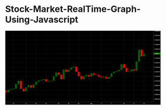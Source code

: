 # Stock-Market-RealTime-Graph-Using-Javascript
<img src="https://raw.githubusercontent.com/yashwanthgowda2433/Stock-Market-RealTime-Graph/main/graph.PNG" width="500"/>
